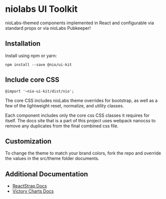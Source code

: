 # niolabs UI Toolkit

nioLabs-themed components implemented in React and configurable via standard props or via nioLabs Pubkeeper!

## Installation

Install using npm or yarn:

```
npm install --save @nio/ui-kit
```

## Include core CSS

```
@import '~nio-ui-kit/dist/nio';
```

The core CSS includes nioLabs theme overrides for bootstrap, as well as a few of the lightweight reset, normalize, and utility classes.

Each component includes only the core css CSS classes it requires for itself. The docs site that is a part of this project uses webpack nanocss to remove any duplicates from the final combined css file.

## Customization

To change the theme to match your brand colors, fork the repo and override the values in the src/theme folder documents.

## Additional Documentation

- <a href="https://reactstrap.github.io/components/alerts/" target="_blank">ReactStrap Docs</a>
- <a href="http://formidable.com/open-source/victory/docs" target="_blank">Victory Charts Docs</a>

